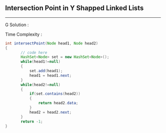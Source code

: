 ## Intersection Point in Y Shapped Linked Lists 

--------------------------------------------------------------------------------------------------------------------------------------------------------------


G Solution :

Time Complexity : 

```java
int intersectPoint(Node head1, Node head2)
{
       // code here
       HashSet<Node> set = new HashSet<Node>();
       while(head1!=null)
       {
           set.add(head1);
           head1 = head1.next;
       }
       while(head2!=null)
       {
           if(set.contains(head2))
           {
               return head2.data;
           }
           head2 = head2.next;
       }
       return -1;
}
```
